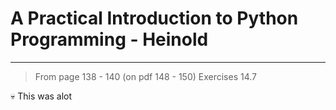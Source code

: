 # A Practical Introduction to Python Programming - Heinold
----------
> From page 138 - 140 (on pdf 148 - 150)
> Exercises 14.7

💀 This was alot
